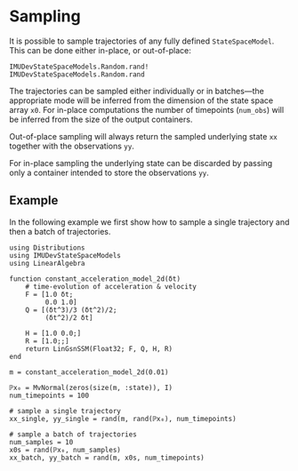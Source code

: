 # Sampling

It is possible to sample trajectories of any fully defined `StateSpaceModel`. This can be done either in-place, or out-of-place:

```@docs
IMUDevStateSpaceModels.Random.rand!
IMUDevStateSpaceModels.Random.rand
```

The trajectories can be sampled either individually or in batches—the appropriate mode will be inferred from the dimension of the state space array `x0`. For in-place computations the number of timepoints (`num_obs`) will be inferred from the size of the output containers.

Out-of-place sampling will always return the sampled underlying state `xx` together with the observations `yy`.

For in-place sampling the underlying state can be discarded by passing only a container intended to store the observations `yy`.

## Example

In the following example we first show how to sample a single trajectory and then a batch of trajectories.

```@example sampling_example
using Distributions
using IMUDevStateSpaceModels
using LinearAlgebra

function constant_acceleration_model_2d(δt)
    # time-evolution of acceleration & velocity
    F = [1.0 δt;
         0.0 1.0]
    Q = [(δt^3)/3 (δt^2)/2;
         (δt^2)/2 δt]

    H = [1.0 0.0;]
    R = [1.0;;]
    return LinGsnSSM(Float32; F, Q, H, R)
end

m = constant_acceleration_model_2d(0.01)
```

```@example sampling_example
ℙx₀ = MvNormal(zeros(size(m, :state)), I)
num_timepoints = 100

# sample a single trajectory
xx_single, yy_single = rand(m, rand(ℙx₀), num_timepoints)
```


```@example sampling_example
# sample a batch of trajectories
num_samples = 10
x0s = rand(ℙx₀, num_samples)
xx_batch, yy_batch = rand(m, x0s, num_timepoints)
```
